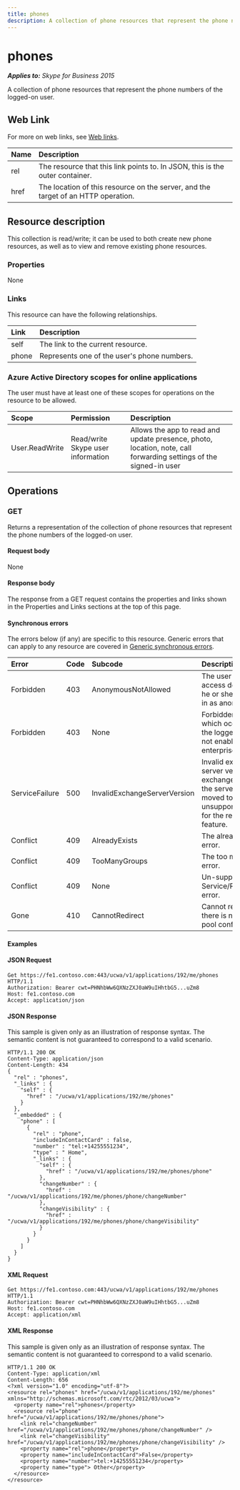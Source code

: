 ```yaml
---
title: phones
description: A collection of phone resources that represent the phone numbers of the logged-on user.
---
```


# phones

 _**Applies to:** Skype for Business 2015_


A collection of phone resources that represent the phone numbers of the logged-on user.
            

## Web Link
<a name = "sectionSection0"> </a>

For more on web links, see [Web links](WebLinks.md).


|**Name**|**Description**|
|:-----|:-----|
|rel|The resource that this link points to. In JSON, this is the outer container.|
|href|The location of this resource on the server, and the target of an HTTP operation.|

## Resource description
<a name = "sectionSection1"> </a>

This collection is read/write; it can be used to both create new phone resources, as well as to view and remove existing phone resources.

### Properties



None

### Links



This resource can have the following relationships.

|**Link**|**Description**|
|:-----|:-----|
|self|The link to the current resource.|
|phone|Represents one of the user's phone numbers.|

### Azure Active Directory scopes for online applications



The user must have at least one of these scopes for operations on the resource to be allowed.

|**Scope**|**Permission**|**Description**|
|:-----|:-----|:-----|
|User.ReadWrite|Read/write Skype user information|Allows the app to read and update presence, photo, location, note, call forwarding settings of the signed-in user|

## Operations



<a name="sectionSection2"></a>

### GET




Returns a representation of the collection of phone resources that represent the phone numbers of the logged-on user.

#### Request body



None


#### Response body



The response from a GET request contains the properties and links shown in the Properties and Links sections at the top of this page.

#### Synchronous errors



The errors below (if any) are specific to this resource. Generic errors that can apply to any resource are covered in [Generic synchronous errors](GenericSynchronousErrors.md).

|**Error**|**Code**|**Subcode**|**Description**|
|:-----|:-----|:-----|:-----|
|Forbidden|403|AnonymousNotAllowed|The user cannot access delegates as he or she has signed in as anonymous.|
|Forbidden|403|None|Forbidden exception which occurs when the logged in user is not enabled for enterprise voice.|
|ServiceFailure|500|InvalidExchangeServerVersion|Invalid exchange server version.The exchange mailbox of the server might have moved to an unsupported version for the required feature.|
|Conflict|409|AlreadyExists|The already exists error.|
|Conflict|409|TooManyGroups|The too many groups error.|
|Conflict|409|None|Un-supported Service/Resource/API error.|
|Gone|410|CannotRedirect|Cannot redirect since there is no back up pool configured.|

#### Examples




#### JSON Request




```
Get https://fe1.contoso.com:443/ucwa/v1/applications/192/me/phones HTTP/1.1
Authorization: Bearer cwt=PHNhbWw6QXNzZXJ0aW9uIHhtbG5...uZm8
Host: fe1.contoso.com
Accept: application/json

```


#### JSON Response



This sample is given only as an illustration of response syntax. The semantic content is not guaranteed to correspond to a valid scenario.
```
HTTP/1.1 200 OK
Content-Type: application/json
Content-Length: 434
{
  "rel" : "phones",
  "_links" : {
    "self" : {
      "href" : "/ucwa/v1/applications/192/me/phones"
    }
  },
  "_embedded" : {
    "phone" : [
      {
        "rel" : "phone",
        "includeInContactCard" : false,
        "number" : "tel:+14255551234",
        "type" : " Home",
        "_links" : {
          "self" : {
            "href" : "/ucwa/v1/applications/192/me/phones/phone"
          },
          "changeNumber" : {
            "href" : "/ucwa/v1/applications/192/me/phones/phone/changeNumber"
          },
          "changeVisibility" : {
            "href" : "/ucwa/v1/applications/192/me/phones/phone/changeVisibility"
          }
        }
      }
    ]
  }
}
```


#### XML Request




```
Get https://fe1.contoso.com:443/ucwa/v1/applications/192/me/phones HTTP/1.1
Authorization: Bearer cwt=PHNhbWw6QXNzZXJ0aW9uIHhtbG5...uZm8
Host: fe1.contoso.com
Accept: application/xml

```


#### XML Response



This sample is given only as an illustration of response syntax. The semantic content is not guaranteed to correspond to a valid scenario.
```
HTTP/1.1 200 OK
Content-Type: application/xml
Content-Length: 656
<?xml version="1.0" encoding="utf-8"?>
<resource rel="phones" href="/ucwa/v1/applications/192/me/phones" xmlns="http://schemas.microsoft.com/rtc/2012/03/ucwa">
  <property name="rel">phones</property>
  <resource rel="phone" href="/ucwa/v1/applications/192/me/phones/phone">
    <link rel="changeNumber" href="/ucwa/v1/applications/192/me/phones/phone/changeNumber" />
    <link rel="changeVisibility" href="/ucwa/v1/applications/192/me/phones/phone/changeVisibility" />
    <property name="rel">phone</property>
    <property name="includeInContactCard">False</property>
    <property name="number">tel:+14255551234</property>
    <property name="type"> Other</property>
  </resource>
</resource>
```


